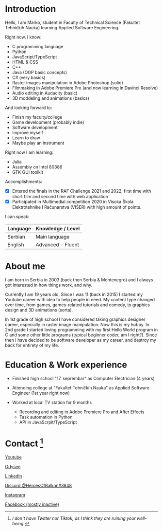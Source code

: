 # Introduction

Hello, I am Marko, student in Faculty of Technical Science (Fakultet Tehničkih Nauka) learning Applied Software Engineering.

Right now, I know:
- C programming language
- Python
- JavaScript/TypeScript
- HTML & CSS
- C++
- Java (OOP basic concepts)
- C# (very basics)
- Raster images manipulation in Adobe Photoshop (solid)
- Filmmaking in Adobe Premiere Pro (and now learning in Davinci Resolve)
- Audio editing in Audacity (basic)
- 3D moddeling and animations (basics)

And looking forward to:
- Finish my faculty/college
- Game development (probably indie)
- Software development
- Improve myself
- Learn to draw
- Maybe play an instrument

Right now I am learning:
- Julia
- Assembly on Intel 80386
- GTK GUI toolkit

Accomplishments:
- [x] Entered the finals in the RAF Challenge 2021 and 2022, first time with short film and second time with web application
- [x] Participated in Multimedial competition 2020 in Visoka Škola Elektrotehnike I Računarstva (VIŠER) with high amount of points.

I can speak:

| Language | Knowledge / Level |
| -------- | ----------------- |
| Serbian  | Main language     |
| English  | Advanced - Fluent |

# About me

I am born in Serbia in 2003 (back then Serbia & Montenegro) and I always got interested in how things work, and why.

Currently I am 19 years old. Since I was 11 (back in 2015) I started my Youtube career with idea to help people in need. My content type changed over time, from games, games-related tutorials and comedy, to graphics design and 3D animations (sorta).

In 1st grade of high school I have considered taking graphics designer career, especially in raster image manipulation. Now this is my hobby. In 2nd grade I started loving programming with my first Hello World program in C and some other little programs (typical beginner coder, am I right?). Since then I have decided to be software developer as my career, and destroy my back for entirety of my life.

# Education & Work experience

- Finished high school "17. seprembar" as Computer Electrician (4 years)
- Attending college at "Fakultet Tehničkih Nauka" as Applied Software Engineer (1st year right now)

- Worked at local TV station for 9 months
  - Recording and editing in Adobe Premiere Pro and After Effects
  - Task automation in Python
  - API in JavaScrpit/TypeScript

# Contact [^1]

[Youtube](https://www.youtube.com/channel/UCrE7B9K1aSsJ8twgCfgx4Tg)

[Odysee](https://odysee.com/@heroes-of-balkan:1)

[LinkedIn](https://rs.linkedin.com/in/marko-macura-597324213?trk=people-guest_people_search-card)

[Discord @HeroesOfBalkan#3848](@HeroesOfBalkan#3848)

[Instagram](https://www.instagram.com/heroesofbalkan)

[Facebook (mostly inactive)]()

[^1]: _I don't have Twitter nor Tiktok, as I think they are ruining your well-being._
